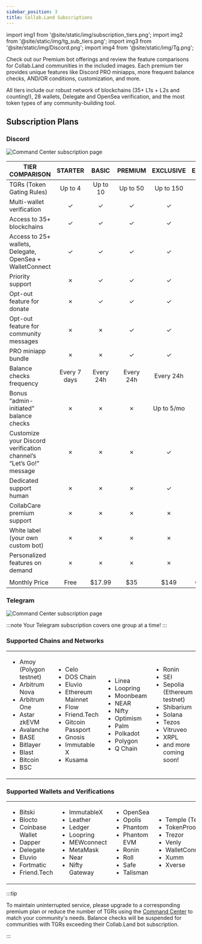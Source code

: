 ```yaml
---
sidebar_position: 3
title: Collab.Land Subscriptions
---
```


import img1 from '@site/static/img/subscription_tiers.png';
import img2 from '@site/static/img/tg_sub_tiers.png';
import img3 from '@site/static/img/Discord.png';
import img4 from '@site/static/img/Tg.png';

Check out our Premium bot offerings and review the feature comparisons for Collab.Land communities in the included images. Each premium tier provides unique features like Discord PRO miniapps, more frequent balance checks, AND/OR conditions, customization, and more.

All tiers include our robust network of blockchains (35+ L1s + L2s and counting!), 28 wallets, Delegate and OpenSea verification, and the most token types of any community-building tool.

## Subscription Plans

### Discord

<div class="text--center">
  <img src={img3} alt="Command Center subscription page" />
</div>

| **TIER COMPARISON**                                                                                         | **STARTER** | **BASIC**  | **PREMIUM** | **EXCLUSIVE** | **ENTERPRISE** |
|-------------------------------------------------------------------------------------------------------------|:-----------:|:----------:|:-----------:|:-------------:|:--------------:|
| TGRs (Token Gating Rules)                                                                                   |  Up to 4    |  Up to 10  |  Up to 50   |   Up to 150   |   Unlimited    |
| Multi-wallet verification                                                                                    |      ✓      |      ✓     |      ✓      |       ✓       |       ✓        |
| Access to 35+ blockchains                                                                                    |      ✓      |      ✓     |      ✓      |       ✓       |       ✓        |
| Access to 25+ wallets, Delegate, OpenSea + WalletConnect                                                     |      ✓      |      ✓     |      ✓      |       ✓       |       ✓        |
| Priority support                                                                                             |      ✗      |      ✓     |      ✓      |       ✓       |       ✓        |
| Opt-out feature for donate                                                                                    |      ✗      |      ✓     |      ✓      |       ✓       |       ✓        |
| Opt-out feature for community messages                                                                        |      ✗      |      ✗     |      ✓      |       ✓       |       ✓        |
| PRO miniapp bundle                                                                                           |      ✗      |      ✗     |      ✓      |       ✓       |       ✓        |
| Balance checks frequency                                                                                     | Every 7 days| Every 24h  | Every 24h   |    Every 24h  |    Every 24h   |
| Bonus “admin-initiated” balance checks                                                                       |      ✗      |      ✗     |     ✗       |   Up to 5/mo  |  Upon Request  |
| Customize your Discord verification channel’s “Let’s Go!” message                                            |      ✗      |      ✗     |      ✗      |       ✓       |       ✓        |
| Dedicated support human                                                                                      |      ✗      |      ✗     |      ✗      |       ✓       |       ✓        |
| CollabCare premium support                                                                                   |      ✗      |      ✗     |      ✗      |       ✗       |       ✓        |
| White label (your own custom bot)                                                                            |      ✗      |      ✗     |      ✗      |       ✗       |       ✓        |
| Personalized features on demand                                                                              |      ✗      |      ✗     |      ✗      |       ✗       |       ✓        |
|                                                                                                              |             |            |             |               |                |
| Monthly Price                                                                                               |   Free      |   $17.99      |     $35     |     $149      |   Contact us   |

### Telegram

<div class="text--center">
  <img src={img4} alt="Command Center subscription page" />
</div>

:::note
Your Telegram subscription covers one group at a time!
:::

### Supported Chains and Networks

<table>
<tr>
<td>

- Amoy (Polygon testnet)
- Arbitrum Nova
- Arbitrum One
- Astar zkEVM  
- Avalanche
- BASE
- Bitlayer
- Blast
- Bitcoin
- BSC

</td>
<td>

- Celo
- DOS Chain
- Eluvio
- Ethereum Mainnet
- Flow
- Friend.Tech
- Gitcoin Passport
- Gnosis
- Immutable X
- Kusama

</td>
<td>

- Linea
- Loopring
- Moonbeam
- NEAR
- Nifty
- Optimism
- Palm
- Polkadot
- Polygon
- Q Chain


</td>
<td>

- Ronin
- SEI
- Sepolia (Ethereum testnet)
- Shibarium
- Solana
- Tezos
- Vitruveo
- XRPL
- and more coming soon!

</td>
</tr>
</table>

### Supported Wallets and Verifications

<table>
<tr>
<td>

- Bitski
- Blocto
- Coinbase Wallet
- Dapper
- Delegate
- Eluvio
- Fortmatic
- Friend.Tech

</td>
<td>

- ImmutableX
- Leather
- Ledger
- Loopring
- MEWconnect
- MetaMask
- Near
- Nifty Gateway

</td>
<td>

- OpenSea
- Opolis
- Phantom
- Phantom EVM
- Ronin
- Roll
- Safe
- Talisman

</td>
<td>

- Temple (Tezos)
- TokenProof
- Trezor
- Venly
- WalletConnect(V2)
- Xumm
- Xverse

</td>
</tr>
</table>

:::tip

To maintain uninterrupted service, please upgrade to a corresponding premium plan or reduce the number of TGRs using the [Command Center](https://cc.collab.land) to match your community's needs. Balance checks will be suspended for communities with TGRs exceeding their Collab.Land bot subscription.

:::

